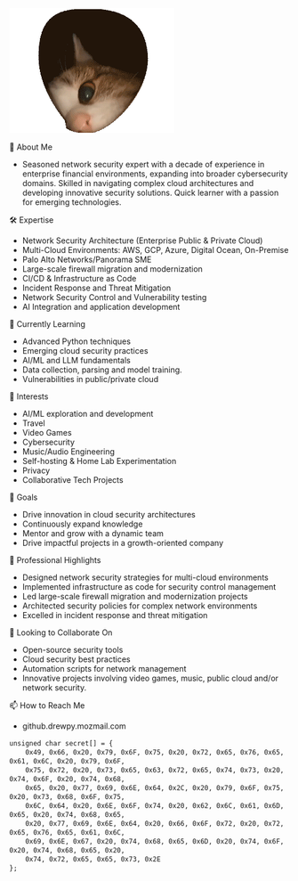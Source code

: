 ![DrewPnutz](cat.gif)

👋 About Me
  * Seasoned network security expert with a decade of experience in enterprise financial environments, expanding into broader cybersecurity domains. Skilled in navigating complex cloud architectures and developing innovative security solutions. Quick learner with a passion for emerging technologies.

🛠 Expertise
  * Network Security Architecture (Enterprise Public & Private Cloud)
  * Multi-Cloud Environments: AWS, GCP, Azure, Digital Ocean, On-Premise
  * Palo Alto Networks/Panorama SME
  * Large-scale firewall migration and modernization
  * CI/CD & Infrastructure as Code
  * Incident Response and Threat Mitigation
  * Network Security Control and Vulnerability testing
  * AI Integration and application development

🌱 Currently Learning
  * Advanced Python techniques
  * Emerging cloud security practices
  * AI/ML and LLM fundamentals
  * Data collection, parsing and model training.
  * Vulnerabilities in public/private cloud

👀 Interests

  * AI/ML exploration and development
  * Travel
  * Video Games
  * Cybersecurity
  * Music/Audio Engineering
  * Self-hosting & Home Lab Experimentation
  * Privacy
  * Collaborative Tech Projects

🎯 Goals

  * Drive innovation in cloud security architectures
  * Continuously expand knowledge
  * Mentor and grow with a dynamic team
  * Drive impactful projects in a growth-oriented company

💼 Professional Highlights

  * Designed network security strategies for multi-cloud environments
  * Implemented infrastructure as code for security control management
  * Led large-scale firewall migration and modernization projects
  * Architected security policies for complex network environments
  * Excelled in incident response and threat mitigation

💞️ Looking to Collaborate On

  * Open-source security tools
  * Cloud security best practices
  * Automation scripts for network management
  * Innovative projects involving video games, music, public cloud and/or network security. 

📫 How to Reach Me
  * github.drewpy.mozmail.com

```
unsigned char secret[] = {
    0x49, 0x66, 0x20, 0x79, 0x6F, 0x75, 0x20, 0x72, 0x65, 0x76, 0x65, 0x61, 0x6C, 0x20, 0x79, 0x6F,
    0x75, 0x72, 0x20, 0x73, 0x65, 0x63, 0x72, 0x65, 0x74, 0x73, 0x20, 0x74, 0x6F, 0x20, 0x74, 0x68,
    0x65, 0x20, 0x77, 0x69, 0x6E, 0x64, 0x2C, 0x20, 0x79, 0x6F, 0x75, 0x20, 0x73, 0x68, 0x6F, 0x75,
    0x6C, 0x64, 0x20, 0x6E, 0x6F, 0x74, 0x20, 0x62, 0x6C, 0x61, 0x6D, 0x65, 0x20, 0x74, 0x68, 0x65,
    0x20, 0x77, 0x69, 0x6E, 0x64, 0x20, 0x66, 0x6F, 0x72, 0x20, 0x72, 0x65, 0x76, 0x65, 0x61, 0x6C,
    0x69, 0x6E, 0x67, 0x20, 0x74, 0x68, 0x65, 0x6D, 0x20, 0x74, 0x6F, 0x20, 0x74, 0x68, 0x65, 0x20,
    0x74, 0x72, 0x65, 0x65, 0x73, 0x2E
};
```
